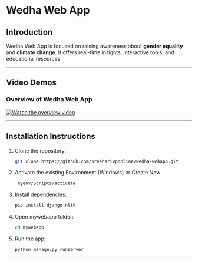 # Wedha Web App

## Introduction

Wedha Web App is focused on raising awareness about **gender equality** and **climate change**. It offers real-time insights, interactive tools, and educational resources.

---

## Video Demos

### Overview of Wedha Web App

[![Watch the overview video](https://img.youtube.com/vi/YOUR_VIDEO_ID/0.jpg)](https://youtu.be/8M3IwFFgdk8)

---

## Installation Instructions

1. Clone the repository:
    ```bash
    git clone https://github.com/sreeharivponline/wedha-webapp.git
    ```
2. Activate the existing Environment (Windows) or Create New
   ```bash
    myenv/Scripts/activate
    ```
3. Install dependencies:
    ```bash
    pip install django nltk
    ```
4. Open mywebapp folder:
    ```bash
    cd mywebapp
    ```
3. Run the app:
    ```bash
    python manage.py runserver
    ```

---
